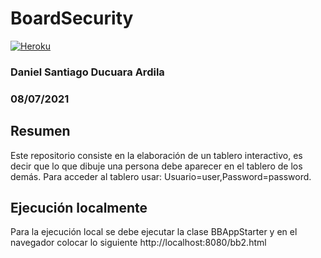 # BoardSecurity
[![Heroku](https://www.herokucdn.com/deploy/button.png)](https://boardsecurity.herokuapp.com/bb2.html)
### Daniel Santiago Ducuara Ardila
### 08/07/2021

## Resumen
Este repositorio consiste en la elaboración de un tablero interactivo, es decir que lo que dibuje una persona
debe aparecer en el tablero de los demás.
Para acceder al tablero usar:  Usuario=user,Password=password.

## Ejecución localmente 
Para la ejecución local se debe ejecutar la clase BBAppStarter y en el navegador colocar lo siguiente http://localhost:8080/bb2.html


